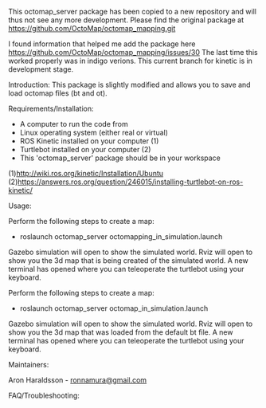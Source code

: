 This octomap_server package has been copied to a new repository and will thus not see any more development.
Please find the original package at https://github.com/OctoMap/octomap_mapping.git

I found information that helped me add the package here https://github.com/OctoMap/octomap_mapping/issues/30
The last time this worked properly was in indigo verions.
This current branch for kinetic is in development stage.

Introduction:
This package is slightly modified and allows you to save and load
octomap files (bt and ot).




Requirements/Installation:

- A computer to run the code from
- Linux operating system (either real or virtual)
- ROS Kinetic installed on your computer (1)
- Turtlebot installed on your computer (2)
- This 'octomap_server' package should be in your workspace

(1)http://wiki.ros.org/kinetic/Installation/Ubuntu
(2)https://answers.ros.org/question/246015/installing-turtlebot-on-ros-kinetic/




Usage:


Perform the following steps to create a map:
- roslaunch octomap_server octomapping_in_simulation.launch

Gazebo simulation will open to show the simulated world.
Rviz will open to show you the 3d map that is being created
of the simulated world.
A new terminal has opened where you can teleoperate the turtlebot
using your keyboard.


Perform the following steps to create a map:
- roslaunch octomap_server octomap_in_simulation.launch

Gazebo simulation will open to show the simulated world.
Rviz will open to show you the 3d map that was loaded
from the default bt file.
A new terminal has opened where you can teleoperate the turtlebot
using your keyboard.




Maintainers:

Aron Haraldsson - ronnamura@gmail.com



FAQ/Troubleshooting:


